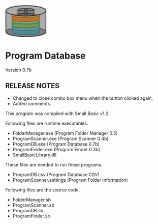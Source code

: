 ![](img/ProgramDBIcon.png)

# Program Database

Version 0.7b

## RELEASE NOTES

- Changed to close combo box menu when the button clicked again. 
- Added comments. 

This program was compiled with Small Basic v1.2.

Following files are runtime executables.
- FolderManager.exe  (Program Folder Manager 0.5)
- ProgramScanner.exe (Program Scanner 0.4b)
- ProgramDB.exe      (Program Database 0.7b)
- ProgramFinder.exe  (Program Finder 0.3b)
- SmallBasicLibrary.dll

These files are needed to run these programs.
- ProgramDB.csv           (Program Database CSV)
- ProgramScanner.settings (Program Folder Information)

Following files are the source code.
- FolderManager.sb
- ProgramScanner.sb
- ProgramDB.sb
- ProgramFinder.sb
